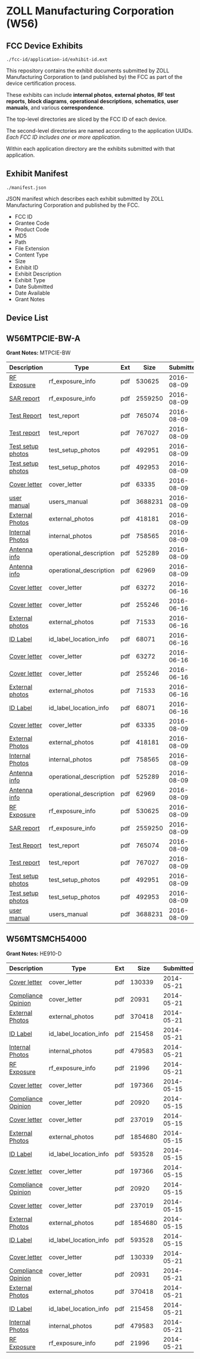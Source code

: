 # ZOLL Manufacturing Corporation (W56)
## FCC Device Exhibits

```
./fcc-id/application-id/exhibit-id.ext
```

This repository contains the exhibit documents submitted by ZOLL Manufacturing Corporation to (and published by) the FCC as part of the device certification process.

These exhibits can include **internal photos**, **external photos**, **RF test reports**, **block diagrams**, **operational descriptions**, **schematics**, **user manuals**, and various **correspondence**.

The top-level directories are sliced by the FCC ID of each device.

The second-level directories are named according to the application UUIDs. *Each FCC ID includes one or more application.*

Within each application directory are the exhibits submitted with that application. 

## Exhibit Manifest

```
./manifest.json
```

JSON manifest which describes each exhibit submitted by ZOLL Manufacturing Corporation and published by the FCC.

- FCC ID
- Grantee Code
- Product Code
- MD5
- Path
- File Extension
- Content Type
- Size
- Exhibit ID
- Exhibit Description
- Exhibit Type
- Date Submitted
- Date Available
- Grant Notes

## Device List
## W56MTPCIE-BW-A
**Grant Notes:** MTPCIE-BW

| Description | Type | Ext | Size | Submitted | Available |
| ----------- | ---- | --- | ---- | --------- | --------- |
| [RF Exposure](W56MTPCIE-BW-A/a18e9b02c58ddb77046c41188a9e8bc6/3092430.pdf) | rf_exposure_info | pdf | 530625 | 2016-08-09 | 2016-08-09 |
| [SAR report](W56MTPCIE-BW-A/a18e9b02c58ddb77046c41188a9e8bc6/3092431.pdf) | rf_exposure_info | pdf | 2559250 | 2016-08-09 | 2016-08-09 |
| [Test Report](W56MTPCIE-BW-A/a18e9b02c58ddb77046c41188a9e8bc6/3092432.pdf) | test_report | pdf | 765074 | 2016-08-09 | 2016-08-09 |
| [Test report](W56MTPCIE-BW-A/a18e9b02c58ddb77046c41188a9e8bc6/3092433.pdf) | test_report | pdf | 767027 | 2016-08-09 | 2016-08-09 |
| [Test setup photos](W56MTPCIE-BW-A/a18e9b02c58ddb77046c41188a9e8bc6/3092434.pdf) | test_setup_photos | pdf | 492951 | 2016-08-09 | 2016-08-09 |
| [Test setup photos](W56MTPCIE-BW-A/a18e9b02c58ddb77046c41188a9e8bc6/3092435.pdf) | test_setup_photos | pdf | 492953 | 2016-08-09 | 2016-08-09 |
| [Cover letter](W56MTPCIE-BW-A/a18e9b02c58ddb77046c41188a9e8bc6/3092427.pdf) | cover_letter | pdf | 63335 | 2016-08-09 | 2016-08-09 |
| [user manual](W56MTPCIE-BW-A/a18e9b02c58ddb77046c41188a9e8bc6/3092436.pdf) | users_manual | pdf | 3688231 | 2016-08-09 | 2016-08-09 |
| [External Photos](W56MTPCIE-BW-A/a18e9b02c58ddb77046c41188a9e8bc6/3092428.pdf) | external_photos | pdf | 418181 | 2016-08-09 | 2016-08-09 |
| [Internal Photos](W56MTPCIE-BW-A/a18e9b02c58ddb77046c41188a9e8bc6/3092429.pdf) | internal_photos | pdf | 758565 | 2016-08-09 | 2016-08-09 |
| [Antenna info](W56MTPCIE-BW-A/a18e9b02c58ddb77046c41188a9e8bc6/3092425.pdf) | operational_description | pdf | 525289 | 2016-08-09 | 2016-08-09 |
| [Antenna info](W56MTPCIE-BW-A/a18e9b02c58ddb77046c41188a9e8bc6/3092426.pdf) | operational_description | pdf | 62969 | 2016-08-09 | 2016-08-09 |
| [Cover letter](W56MTPCIE-BW-A/f41bac1837f3b3dfe1ba1906b75a62be/3030622.pdf) | cover_letter | pdf | 63272 | 2016-06-16 | 2016-06-16 |
| [Cover letter](W56MTPCIE-BW-A/f41bac1837f3b3dfe1ba1906b75a62be/3030625.pdf) | cover_letter | pdf | 255246 | 2016-06-16 | 2016-06-16 |
| [External photos](W56MTPCIE-BW-A/f41bac1837f3b3dfe1ba1906b75a62be/3030619.pdf) | external_photos | pdf | 71533 | 2016-06-16 | 2016-06-16 |
| [ID Label](W56MTPCIE-BW-A/f41bac1837f3b3dfe1ba1906b75a62be/3030623.pdf) | id_label_location_info | pdf | 68071 | 2016-06-16 | 2016-06-16 |
| [Cover letter](W56MTPCIE-BW-A/2d754887f487415ed6e09d323b1829f2/3030622.pdf) | cover_letter | pdf | 63272 | 2016-06-16 | 2016-06-16 |
| [Cover letter](W56MTPCIE-BW-A/2d754887f487415ed6e09d323b1829f2/3030625.pdf) | cover_letter | pdf | 255246 | 2016-06-16 | 2016-06-16 |
| [External photos](W56MTPCIE-BW-A/2d754887f487415ed6e09d323b1829f2/3030619.pdf) | external_photos | pdf | 71533 | 2016-06-16 | 2016-06-16 |
| [ID Label](W56MTPCIE-BW-A/2d754887f487415ed6e09d323b1829f2/3030623.pdf) | id_label_location_info | pdf | 68071 | 2016-06-16 | 2016-06-16 |
| [Cover letter](W56MTPCIE-BW-A/5bd86a45828388b7437a318816626b8c/3092427.pdf) | cover_letter | pdf | 63335 | 2016-08-09 | 2016-08-09 |
| [External Photos](W56MTPCIE-BW-A/5bd86a45828388b7437a318816626b8c/3092428.pdf) | external_photos | pdf | 418181 | 2016-08-09 | 2016-08-09 |
| [Internal Photos](W56MTPCIE-BW-A/5bd86a45828388b7437a318816626b8c/3092429.pdf) | internal_photos | pdf | 758565 | 2016-08-09 | 2016-08-09 |
| [Antenna info](W56MTPCIE-BW-A/5bd86a45828388b7437a318816626b8c/3092425.pdf) | operational_description | pdf | 525289 | 2016-08-09 | 2016-08-09 |
| [Antenna info](W56MTPCIE-BW-A/5bd86a45828388b7437a318816626b8c/3092426.pdf) | operational_description | pdf | 62969 | 2016-08-09 | 2016-08-09 |
| [RF Exposure](W56MTPCIE-BW-A/5bd86a45828388b7437a318816626b8c/3092430.pdf) | rf_exposure_info | pdf | 530625 | 2016-08-09 | 2016-08-09 |
| [SAR report](W56MTPCIE-BW-A/5bd86a45828388b7437a318816626b8c/3092431.pdf) | rf_exposure_info | pdf | 2559250 | 2016-08-09 | 2016-08-09 |
| [Test Report](W56MTPCIE-BW-A/5bd86a45828388b7437a318816626b8c/3092432.pdf) | test_report | pdf | 765074 | 2016-08-09 | 2016-08-09 |
| [Test report](W56MTPCIE-BW-A/5bd86a45828388b7437a318816626b8c/3092433.pdf) | test_report | pdf | 767027 | 2016-08-09 | 2016-08-09 |
| [Test setup photos](W56MTPCIE-BW-A/5bd86a45828388b7437a318816626b8c/3092434.pdf) | test_setup_photos | pdf | 492951 | 2016-08-09 | 2016-08-09 |
| [Test setup photos](W56MTPCIE-BW-A/5bd86a45828388b7437a318816626b8c/3092435.pdf) | test_setup_photos | pdf | 492953 | 2016-08-09 | 2016-08-09 |
| [user manual](W56MTPCIE-BW-A/5bd86a45828388b7437a318816626b8c/3092436.pdf) | users_manual | pdf | 3688231 | 2016-08-09 | 2016-08-09 |
## W56MTSMCH54000
**Grant Notes:** HE910-D

| Description | Type | Ext | Size | Submitted | Available |
| ----------- | ---- | --- | ---- | --------- | --------- |
| [Cover letter](W56MTSMCH54000/3bcdac5f5021e91079f8be56d9f2b91d/2273220.pdf) | cover_letter | pdf | 130339 | 2014-05-21 | 2014-05-21 |
| [Compliance Opinion](W56MTSMCH54000/3bcdac5f5021e91079f8be56d9f2b91d/2273223.pdf) | cover_letter | pdf | 20931 | 2014-05-21 | 2014-05-21 |
| [External Photos](W56MTSMCH54000/3bcdac5f5021e91079f8be56d9f2b91d/2273221.pdf) | external_photos | pdf | 370418 | 2014-05-21 | 2014-05-21 |
| [ID Label](W56MTSMCH54000/3bcdac5f5021e91079f8be56d9f2b91d/2273225.pdf) | id_label_location_info | pdf | 215458 | 2014-05-21 | 2014-05-21 |
| [Internal Photos](W56MTSMCH54000/3bcdac5f5021e91079f8be56d9f2b91d/2273222.pdf) | internal_photos | pdf | 479583 | 2014-05-21 | 2014-05-21 |
| [RF Exposure](W56MTSMCH54000/3bcdac5f5021e91079f8be56d9f2b91d/2273224.pdf) | rf_exposure_info | pdf | 21996 | 2014-05-21 | 2014-05-21 |
| [Cover letter](W56MTSMCH54000/036cc91af549182722f83a2bcd6a0daa/2267684.pdf) | cover_letter | pdf | 197366 | 2014-05-15 | 2014-05-15 |
| [Compliance Opinion](W56MTSMCH54000/036cc91af549182722f83a2bcd6a0daa/2267687.pdf) | cover_letter | pdf | 20920 | 2014-05-15 | 2014-05-15 |
| [Cover letter](W56MTSMCH54000/036cc91af549182722f83a2bcd6a0daa/2267688.pdf) | cover_letter | pdf | 237019 | 2014-05-15 | 2014-05-15 |
| [External Photos](W56MTSMCH54000/036cc91af549182722f83a2bcd6a0daa/2267686.pdf) | external_photos | pdf | 1854680 | 2014-05-15 | 2014-05-15 |
| [ID Label](W56MTSMCH54000/036cc91af549182722f83a2bcd6a0daa/2267685.pdf) | id_label_location_info | pdf | 593528 | 2014-05-15 | 2014-05-15 |
| [Cover letter](W56MTSMCH54000/65864b88398806ed56b9639e26906e99/2267684.pdf) | cover_letter | pdf | 197366 | 2014-05-15 | 2014-05-15 |
| [Compliance Opinion](W56MTSMCH54000/65864b88398806ed56b9639e26906e99/2267687.pdf) | cover_letter | pdf | 20920 | 2014-05-15 | 2014-05-15 |
| [Cover letter](W56MTSMCH54000/65864b88398806ed56b9639e26906e99/2267688.pdf) | cover_letter | pdf | 237019 | 2014-05-15 | 2014-05-15 |
| [External Photos](W56MTSMCH54000/65864b88398806ed56b9639e26906e99/2267686.pdf) | external_photos | pdf | 1854680 | 2014-05-15 | 2014-05-15 |
| [ID Label](W56MTSMCH54000/65864b88398806ed56b9639e26906e99/2267685.pdf) | id_label_location_info | pdf | 593528 | 2014-05-15 | 2014-05-15 |
| [Cover letter](W56MTSMCH54000/7926f1c7142b02e79f124c8a385b3f9b/2273220.pdf) | cover_letter | pdf | 130339 | 2014-05-21 | 2014-05-21 |
| [Compliance Opinion](W56MTSMCH54000/7926f1c7142b02e79f124c8a385b3f9b/2273223.pdf) | cover_letter | pdf | 20931 | 2014-05-21 | 2014-05-21 |
| [External Photos](W56MTSMCH54000/7926f1c7142b02e79f124c8a385b3f9b/2273221.pdf) | external_photos | pdf | 370418 | 2014-05-21 | 2014-05-21 |
| [ID Label](W56MTSMCH54000/7926f1c7142b02e79f124c8a385b3f9b/2273225.pdf) | id_label_location_info | pdf | 215458 | 2014-05-21 | 2014-05-21 |
| [Internal Photos](W56MTSMCH54000/7926f1c7142b02e79f124c8a385b3f9b/2273222.pdf) | internal_photos | pdf | 479583 | 2014-05-21 | 2014-05-21 |
| [RF Exposure](W56MTSMCH54000/7926f1c7142b02e79f124c8a385b3f9b/2273224.pdf) | rf_exposure_info | pdf | 21996 | 2014-05-21 | 2014-05-21 |
